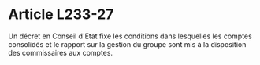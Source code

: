 # Article L233-27

Un décret en Conseil d'Etat fixe les conditions dans lesquelles les comptes consolidés et le rapport sur la gestion du groupe sont mis à la disposition des commissaires aux comptes.
